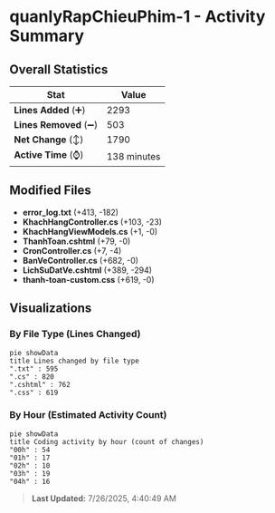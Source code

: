 # quanlyRapChieuPhim-1 - Activity Summary 

## Overall Statistics

| Stat                   | Value                                                             |
| ---------------------- | ----------------------------------------------------------------- |
| **Lines Added** (➕)   | 2293                                          |
| **Lines Removed** (➖) | 503                                        |
| **Net Change** (↕)    | 1790                |
| **Active Time** (⌚)   | 138 minutes |


## Modified Files
- **error_log.txt** (+413, -182)
- **KhachHangController.cs** (+103, -23)
- **KhachHangViewModels.cs** (+1, -0)
- **ThanhToan.cshtml** (+79, -0)
- **CronController.cs** (+7, -4)
- **BanVeController.cs** (+682, -0)
- **LichSuDatVe.cshtml** (+389, -294)
- **thanh-toan-custom.css** (+619, -0)

## Visualizations

### By File Type (Lines Changed)

```mermaid
pie showData
title Lines changed by file type
".txt" : 595
".cs" : 820
".cshtml" : 762
".css" : 619
```

### By Hour (Estimated Activity Count)

```mermaid
pie showData
title Coding activity by hour (count of changes)
"00h" : 54
"01h" : 17
"02h" : 10
"03h" : 19
"04h" : 16
```


> **Last Updated:** 7/26/2025, 4:40:49 AM